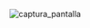 ![captura_pantalla](https://github.com/user-attachments/assets/6c1a9561-85cd-48b7-8896-bc37487ffdb6)
